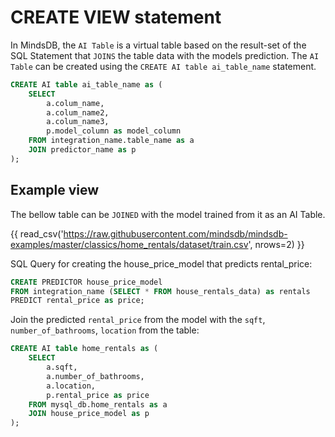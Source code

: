 # CREATE VIEW statement

In MindsDB, the `AI Table` is a virtual table based on the result-set of the SQL Statement that `JOINS` the table data with the models prediction. The `AI Table` can be created using the `CREATE AI table ai_table_name` statement.

```sql
CREATE AI table ai_table_name as (
    SELECT
        a.colum_name,
        a.colum_name2,
        a.colum_name3,
        p.model_column as model_column
    FROM integration_name.table_name as a
    JOIN predictor_name as p
);
```


## Example view

The bellow table can be `JOINED` with the model trained from it as an AI Table. 

{{ read_csv('https://raw.githubusercontent.com/mindsdb/mindsdb-examples/master/classics/home_rentals/dataset/train.csv', nrows=2) }}

SQL Query for creating the house_price_model that predicts rental_price:

```sql
CREATE PREDICTOR house_price_model
FROM integration_name (SELECT * FROM house_rentals_data) as rentals
PREDICT rental_price as price;
```

Join the predicted `rental_price` from the model with the `sqft`, `number_of_bathrooms`, `location` from the table:

```sql
CREATE AI table home_rentals as (
    SELECT
        a.sqft,
        a.number_of_bathrooms,
        a.location,
        p.rental_price as price
    FROM mysql_db.home_rentals as a
    JOIN house_price_model as p 
);
```